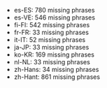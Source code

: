 - es-ES: 780 missing phrases
- es-VE: 546 missing phrases
- fi-FI: 542 missing phrases
- fr-FR: 33 missing phrases
- it-IT: 52 missing phrases
- ja-JP: 33 missing phrases
- ko-KR: 169 missing phrases
- nl-NL: 33 missing phrases
- zh-Hans: 34 missing phrases
- zh-Hant: 861 missing phrases
